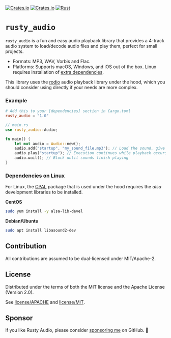 [![Crates.io](https://img.shields.io/crates/v/rusty_audio.svg)](https://crates.io/crates/rusty_audio)
[![Crates.io](https://img.shields.io/crates/d/rusty_audio.svg)](https://crates.io/crates/rusty_audio)
[![Rust](https://github.com/cleancut/rusty_audio/workflows/CI/badge.svg)](https://github.com/cleancut/rusty_audio/actions)


# `rusty_audio`

`rusty_audio` is a fun and easy audio playback library that provides a 4-track audio system to
load/decode audio files and play them, perfect for small projects.

- Formats: MP3, WAV, Vorbis and Flac.
- Platforms: Supports macOS, Windows, and iOS out of the box. Linux requires installation of
  [extra dependencies](#dependencies-on-linux).

This library uses the [rodio] audio playback library under the hood, which you should
consider using directly if your needs are more complex.

[`rusty_engine`]: https://github.com/cleancut/rusty_engine
[rodio]: https://github.com/RustAudio/rodio

### Example

```toml
# Add this to your [dependencies] section in Cargo.toml
rusty_audio = "1.0"
```

```rust
// main.rs
use rusty_audio::Audio;

fn main() {
    let mut audio = Audio::new();
    audio.add("startup", "my_sound_file.mp3"); // Load the sound, give it a name
    audio.play("startup"); // Execution continues while playback occurs in another thread.
    audio.wait(); // Block until sounds finish playing
}
```

### Dependencies on Linux

For Linux, the [CPAL](https://github.com/RustAudio/cpal) package that is used under the hood
requires the *alsa* development libraries to be installed.

**CentOS**

```bash
sudo yum install -y alsa-lib-devel
```

**Debian/Ubuntu**

```bash
sudo apt install libasound2-dev
```

## Contribution

All contributions are assumed to be dual-licensed under MIT/Apache-2.

## License

Distributed under the terms of both the MIT license and the Apache License (Version 2.0).

See [license/APACHE](license/APACHE) and [license/MIT](license/MIT).

## Sponsor

If you like Rusty Audio, please consider [sponsoring me] on GitHub. 💖

[CPAL]: https://github.com/RustAudio/cpal
[Questions]: https://github.com/CleanCut/rusty_engine/issues/new
[Ultimate Rust Crash Course]: https://agileperception.com/ultimate_rust_crash_course
[bug reports]: https://github.com/CleanCut/rusty_engine/issues/new
[rendy]: https://github.com/amethyst/rendy
[sponsoring me]: https://github.com/sponsors/CleanCut